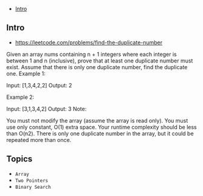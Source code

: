 - [Intro](#intro)

## Intro

- https://leetcode.com/problems/find-the-duplicate-number

Given an array nums containing n + 1 integers where each integer is between 1 and n (inclusive), prove that at least one duplicate number must exist. Assume that there is only one duplicate number, find the duplicate one.
Example 1:

Input: [1,3,4,2,2]
Output: 2

Example 2:

Input: [3,1,3,4,2]
Output: 3
Note:

You must not modify the array (assume the array is read only).
You must use only constant, O(1) extra space.
Your runtime complexity should be less than O(n2).
There is only one duplicate number in the array, but it could be repeated more than once.



## Topics

- `Array`
- `Two Pointers`
- `Binary Search`


